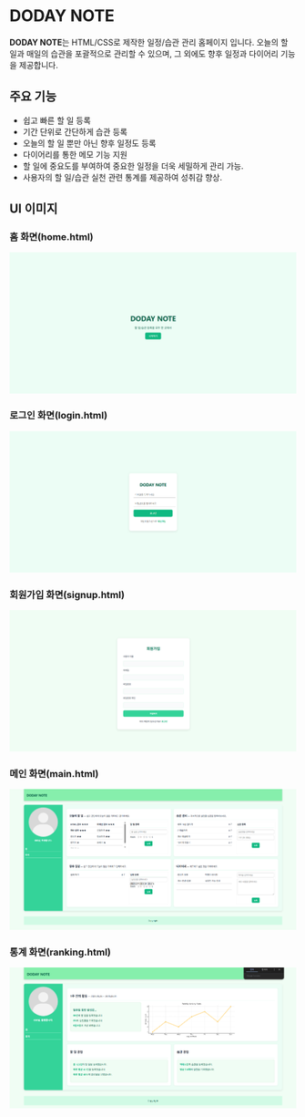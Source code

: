 # DODAY NOTE

**DODAY NOTE**는 HTML/CSS로 제작한 일정/습관 관리 홈페이지 입니다.
오늘의 할 일과 매일의 습관을 포괄적으로 관리할 수 있으며, 그 외에도 향후 일정과 다이어리 기능을 제공합니다. 

## 

## 주요 기능
- 쉽고 빠른 할 일 등록
- 기간 단위로 간단하게 습관 등록
- 오늘의 할 일 뿐만 아닌 향후 일정도 등록
- 다이어리를 통한 메모 기능 지원
- 할 일에 중요도를 부여하여 중요한 일정을 더욱 세밀하게 관리 가능.
- 사용자의 할 일/습관 실천 관련 통계를 제공하여 성취감 향상.

## UI 이미지
### 홈 화면(home.html)
![DODAY NOTE 미리보기](imgs/home_img.png)

### 로그인 화면(login.html)
![DODAY NOTE 미리보기](imgs/login_img.png)

### 회원가입 화면(signup.html)
![DODAY NOTE 미리보기](imgs/signup_img.png)

### 메인 화면(main.html)
![DODAY NOTE 미리보기](imgs/main_img.png)

### 통계 화면(ranking.html)
![DODAY NOTE 미리보기](imgs/ranking_img.png)
